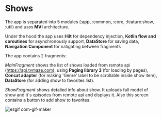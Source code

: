 # Shows

The app is separated into 5 modules (:app, :common, :core, :feature:show, :util) and uses **MVI** architecture.

Under the hood the app uses **Hilt** for dependency injection, **Kotlin flow and coroutines** for asynchronously support, **DataStore** for saving data, **Navigation Component** for natigating between fragments


The app contains 2 fragments:

_MainFragment_ shows the list of shows loaded from remote api (https://api.tvmaze.com), using **Paging library 3** (for loading by pages), **Concat adapter** (for making 'Genre' label to be scrollable inside show item), **DataStore** (for adding show to favorites list). 

_ShowFragment_ shows detailed info about show. It uploads full model of show and it`s episodes from remote api and displays it. Also this screen contains a button to add show to favorites.

![ezgif com-gif-maker](https://user-images.githubusercontent.com/20478957/142278748-ae1f2056-d1d5-4984-93bf-40c65b9fa24f.gif)

